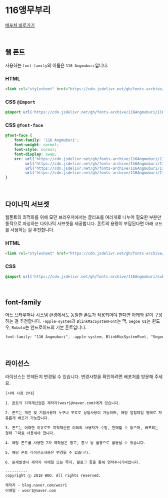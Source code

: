 # 116앵무부리

[배포처 바로가기](https://m.blog.naver.com/wosr1/221310275210)

&nbsp;

## 웹 폰트

사용하는 `font-family`의 이름은 `116 Angmuburi`입니다.

### HTML

```html
<link rel="stylesheet" href="https://cdn.jsdelivr.net/gh/fonts-archive/116Angmuburi/116Angmuburi.css" type="text/css"/>
```

### CSS `@Import`

```css
@import url('https://cdn.jsdelivr.net/gh/fonts-archive/116Angmuburi/116Angmuburi.css');
```

### CSS `@font-face`

```css
@font-face {
    font-family: '116 Angmuburi';
    font-weight: normal;
    font-style: normal;
    font-display: swap;
    src: url('https://cdn.jsdelivr.net/gh/fonts-archive/116Angmuburi/116Angmuburi.woff2') format('woff2'),
         url('https://cdn.jsdelivr.net/gh/fonts-archive/116Angmuburi/116Angmuburi.woff') format('woff'),
         url('https://cdn.jsdelivr.net/gh/fonts-archive/116Angmuburi/116Angmuburi.otf') format('opentype'),
         url('https://cdn.jsdelivr.net/gh/fonts-archive/116Angmuburi/116Angmuburi.ttf') format('truetype');
}
```

&nbsp;

## 다이나믹 서브셋

웹폰트의 최적화를 위해 모던 브라우저에서는 글리프를 여러개로 나누어 필요한 부분만 동적으로 파싱하는 다이나믹 서브셋을 제공합니다. 폰트의 용량이 부담된다면 아래 코드를 사용하는 걸 추천합니다.

### HTML

```html
<link rel="stylesheet" href="https://cdn.jsdelivr.net/gh/fonts-archive/116Angmuburi/subsets/116Angmuburi-dynamic-subset.css" type="text/css"/>
```

### CSS

```css
@import url('https://cdn.jsdelivr.net/gh/fonts-archive/116Angmuburi/subsets/116Angmuburi-dynamic-subset.css');
```

&nbsp;

## font-family

어느 브라우저나 시스템 환경에서도 동일한 폰트가 적용되어야 한다면 아래와 같이 구성하는 걸 추천합니다. `-apple-system`과 `BlinkMacSystemFont`는 맥, `Segoe UI`는 윈도우, `Roboto`는 안드로이드의 기본 폰트입니다.



```css
font-family: "116 Angmuburi", -apple-system, BlinkMacSystemFont, "Segoe UI", Roboto, Oxygen, Ubuntu, Cantarell, "Open Sans", "Helvetica Neue", sans-serif;
```

&nbsp;

## 라이선스

라이선스는 언제든지 변경될 수 있습니다. 변경사항을 확인하려면 배포처를 방문해 주세요.

```
[서체 사용 안내]  

1. 폰트의 지적재산권은 제작자(wosr1@naver.com)에게 있습니다.  

2. 폰트는 개인 및 기업사용자 누구나 무료로 상업사용이 가능하며, 해당 알집파일 형태로 자유롭게 배포가 가능합니다.  

3. 폰트는 어떠한 이유로도 지적재산권 이외의 사용자가 수정, 판매할 수 없으며, 배포되는 형태 그대로 사용해야 합니다.  

4. 해당 폰트를 사용한 2차 제작물은 광고, 홍보 등 활동으로 활용될 수 있습니다.  

5. 해당 폰트 라이선스내용은 변경될 수 있습니다.  

6. 문제발생시 제작자 이메일 또는 쪽지, 블로그 등을 통해 연락주시기바랍니다.  

---------- 
copyright ⓒ 2018 WOO. All rights reserved.  

제작자 - blog.naver.com/wosr1 
이메일 - wosr1@naver.com
```
